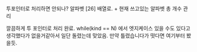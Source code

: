투포인터로 처리하면 안되나?
알파벳 [26] 배열로. + 현재 쓰고있는 알파벳 총 개수 관리

깔끔하게 투 포인터로 처리 완료.
while(kind == N) 에서 엣지케이스 있을 수도 있다고 생각했다가
없을거같아서 일단 돌렸는데 맞았음.
만약 틀렸습니다가 떳다면 여기부터 봤을듯.
